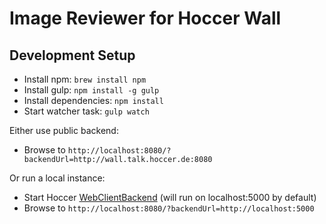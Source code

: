# Image Reviewer for Hoccer Wall

## Development Setup

* Install npm: `brew install npm`
* Install gulp: `npm install -g gulp`
* Install dependencies: `npm install`
* Start watcher task: `gulp watch`

Either use public backend:

* Browse to `http://localhost:8080/?backendUrl=http://wall.talk.hoccer.de:8080`

Or run a local instance:

* Start Hoccer [WebClientBackend](https://github.com/hoccer/talk-webclient-backend) (will run on localhost:5000 by default)
* Browse to `http://localhost:8080/?backendUrl=http://localhost:5000`
